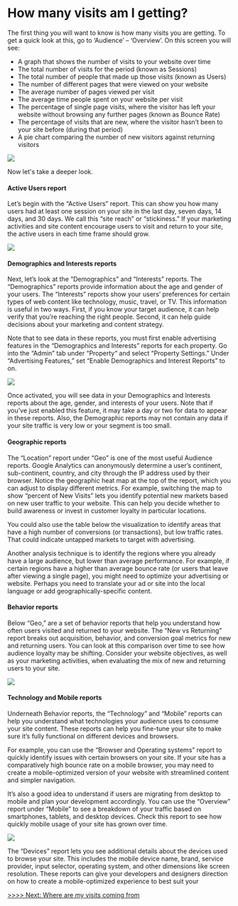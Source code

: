 How many visits am I getting?
=============================

The first thing you will want to know is how many visits you are getting. To get a quick look at this, go to ‘Audience’ – ‘Overview’. On this screen you will see:

*   A graph that shows the number of visits to your website over time
*   The total number of visits for the period (known as Sessions)
*   The total number of people that made up those visits (known as Users)
*   The number of different pages that were viewed on your website
*   The average number of pages viewed per visit
*   The average time people spent on your website per visit
*   The percentage of single page visits, where the visitor has left your website without browsing any further pages (known as Bounce Rate)
*   The percentage of visits that are new, where the visitor hasn’t been to your site before (during that period)
*   A pie chart comparing the number of new visitors against returning visitors

![](/media/576674/how-many-visits-am-i-getting.jpg?width=500&height=375)

Now let's take a deeper look.

#### Active Users report

Let’s begin with the “Active Users” report. This can show you how many users had at least one session on your site in the last day, seven days, 14 days, and 30 days. We call this “site reach” or “stickiness.” If your marketing activities and site content encourage users to visit and return to your site, the active users in each time frame should grow.

![](/media/576670/audience-users-report.jpg?width=500&height=212.5)

#### Demographics and Interests reports

Next, let’s look at the “Demographics” and “Interests” reports. The “Demographics” reports provide information about the age and gender of your users. The “Interests” reports show your users’ preferences for certain types of web content like technology, music, travel, or TV. This information is useful in two ways. First, if you know your target audience, it can help verify that you’re reaching the right people. Second, it can help guide decisions about your marketing and content strategy.

Note that to see data in these reports, you must first enable advertising features in the “Demographics and Interests” reports for each property. Go into the “Admin” tab under “Property“ and select “Property Settings.” Under “Advertising Features,” set “Enable Demographics and Interest Reports” to on.

![](/media/576671/demo-interests-reports.jpg?width=475.34668721109404&height=500)

Once activated, you will see data in your Demographics and Interests reports about the age, gender, and interests of your users. Note that if you’ve just enabled this feature, it may take a day or two for data to appear in these reports. Also, the Demographic reports may not contain any data if your site traffic is very low or your segment is too small.

#### Geographic reports

The “Location” report under “Geo” is one of the most useful Audience reports. Google Analytics can anonymously determine a user’s continent, sub-continent, country, and city through the IP address used by their browser. Notice the geographic heat map at the top of the report, which you can adjust to display different metrics. For example, switching the map to show “percent of New Visits” lets you identify potential new markets based on new user traffic to your website. This can help you decide whether to build awareness or invest in customer loyalty in particular locations.

You could also use the table below the visualization to identify areas that have a high number of conversions (or transactions), but low traffic rates. That could indicate untapped markets to target with advertising.

Another analysis technique is to identify the regions where you already have a large audience, but lower than average performance. For example, if certain regions have a higher than average bounce rate (or users that leave after viewing a single page), you might need to optimize your advertising or website. Perhaps you need to translate your ad or site into the local language or add geographically-specific content.

#### Behavior reports

Below “Geo,” are a set of behavior reports that help you understand how often users visited and returned to your website. The “New vs Returning” report breaks out acquisition, behavior, and conversion goal metrics for new and returning users. You can look at this comparison over time to see how audience loyalty may be shifting. Consider your website objectives, as well as your marketing activities, when evaluating the mix of new and returning users to your site.

![](/media/576672/behaviour-reports.jpg?width=500&height=212.5)

#### Technology and Mobile reports

Underneath Behavior reports, the “Technology” and “Mobile” reports can help you understand what technologies your audience uses to consume your site content. These reports can help you fine-tune your site to make sure it’s fully functional on different devices and browsers.

For example, you can use the “Browser and Operating systems” report to quickly identify issues with certain browsers on your site. If your site has a comparatively high bounce rate on a mobile browser, you may need to create a mobile-optimized version of your website with streamlined content and simpler navigation.

It’s also a good idea to understand if users are migrating from desktop to mobile and plan your development accordingly. You can use the “Overview” report under “Mobile” to see a breakdown of your traffic based on smartphones, tablets, and desktop devices. Check this report to see how quickly mobile usage of your site has grown over time.

![](/media/576673/tech-mobile-reports.jpg?width=500&height=212.5)

The “Devices” report lets you see additional details about the devices used to browse your site. This includes the mobile device name, brand, service provider, input selector, operating system, and other dimensions like screen resolution. These reports can give your developers and designers direction on how to create a mobile-optimized experience to best suit your

[\>>>> Next: Where are my visits coming from](/google-analytics-guide/where-are-my-visits-coming-from/)